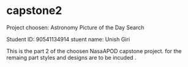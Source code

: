# capstone2
Project choosen: Astronomy Picture of the Day Search

Student ID: 90541134914
stuent name: Unish Giri

This is the part 2 of the choosen NasaAPOD capstone project.
for the remaing part styles and designs are to be incuded .